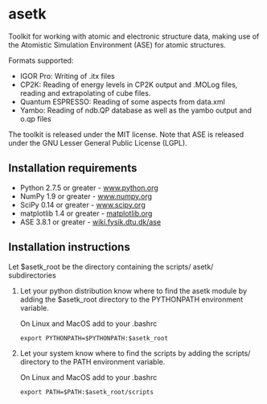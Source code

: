 asetk
=====

Toolkit for working with atomic and electronic structure data,
making use of the Atomistic Simulation Environment (ASE) for
atomic structures.

Formats supported:

 * IGOR Pro: Writing of .itx files
 * CP2K: Reading of energy levels in CP2K output and .MOLog files,
         reading and extrapolating of cube files.
 * Quantum ESPRESSO: Reading of some aspects from data.xml
 * Yambo: Reading of ndb.QP database as well as the yambo output and o.qp files

The toolkit is released under the MIT license.
Note that ASE is released under the GNU Lesser General Public License (LGPL).


Installation requirements
-------------------------

 * Python 2.7.5 or greater - www.python.org
 * NumPy 1.9 or greater - www.numpy.org
 * SciPy 0.14 or greater - www.scipy.org
 * matplotlib 1.4 or greater - [matplotlib.org](matplotlib.org)
 * ASE 3.8.1 or greater - [wiki.fysik.dtu.dk/ase](wiki.fysik.dtu.dk/ase)

Installation instructions
-------------------------

Let $asetk_root be the directory containing the scripts/ asetk/ subdirectories

 1. Let your python distribution know where to find the asetk module by adding 
    the $asetk_root directory to the PYTHONPATH environment variable.

    On Linux and MacOS add to your .bashrc

    ``` export PYTHONPATH=$PYTHONPATH:$asetk_root  ```
 2. Let your system know where to find the scripts by adding the scripts/
    directory to the PATH environment variable.

    On Linux and MacOS add to your .bashrc

    ``` export PATH=$PATH:$asetk_root/scripts  ```
    
